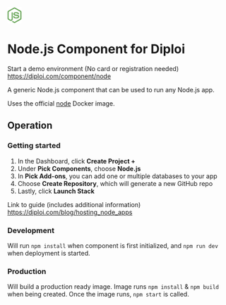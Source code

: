 <img alt="icon" src=".diploi/icon.svg" width="32">

# Node.js Component for Diploi

Start a demo environment (No card or registration needed)
https://diploi.com/component/node

A generic Node.js component that can be used to run any Node.js app.

Uses the official [node](https://hub.docker.com/_/node) Docker image.

## Operation

### Getting started

1. In the Dashboard, click **Create Project +**
2. Under **Pick Components**, choose **Node.js**
3. In **Pick Add-ons**, you can add one or multiple databases to your app
4. Choose **Create Repository**, which will generate a new GitHub repo
5. Lastly, click **Launch Stack**

Link to guide (includes additional information)
https://diploi.com/blog/hosting_node_apps

### Development

Will run `npm install` when component is first initialized, and `npm run dev` when deployment is started.

### Production

Will build a production ready image. Image runs `npm install` & `npm build` when being created. Once the image runs, `npm start` is called.
